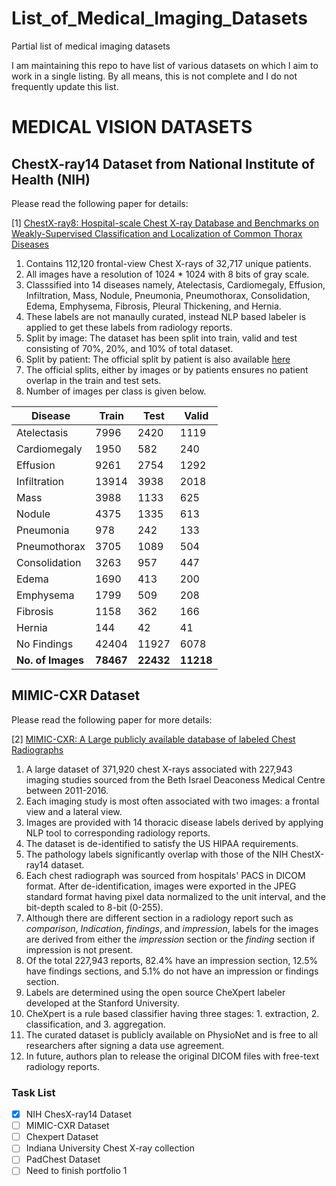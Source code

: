 # List_of_Medical_Imaging_Datasets
Partial list of medical imaging datasets

I am maintaining this repo to have list of various datasets on which I aim to work in a single listing. By all means, this is not complete and I do not frequently update this list.

# MEDICAL VISION DATASETS

## ChestX-ray14 Dataset from National Institute of Health (NIH)

Please read the following paper for details:

[1] [ChestX-ray8: Hospital-scale Chest X-ray Database and Benchmarks on Weakly-Supervised Classification and Localization of Common Thorax Diseases](https://arxiv.org/abs/1705.02315)

1. Contains 112,120 frontal-view Chest X-rays of 32,717 unique patients.
2. All images have a resolution of 1024 * 1024 with 8 bits of gray scale.
3. Classsified into 14 diseases namely, Atelectasis, Cardiomegaly, Effusion, Infiltration, Mass, Nodule, Pneumonia, Pneumothorax, Consolidation, Edema, Emphysema, Fibrosis, Pleural Thickening, and Hernia.
4. These labels are not manaully curated, instead NLP based labeler is applied to get these labels from radiology reports.
5. Split by image: The dataset has been split into train, valid and test consisting of 70%, 20%, and 10% of total dataset.
6. Split by patient: The official split by patient is also available [here](https://nihcc.app.box.com/v/ChestXray-NIHCC)
7. The official splits, either by images or by patients ensures no patient overlap in the train and test sets.
8. Number of images per class is given below.

|    Disease        | Train | Test  | Valid |
|-------------------|-------|------ |-------|
|Atelectasis        | 7996  | 2420  | 1119  |
|Cardiomegaly       | 1950  | 582   | 240   |
|Effusion           | 9261  | 2754  | 1292  |
|Infiltration       | 13914 | 3938  | 2018  |
|Mass               | 3988  | 1133  | 625   |
|Nodule             | 4375  | 1335  | 613   |
|Pneumonia          | 978   | 242   | 133   |
|Pneumothorax       | 3705  | 1089  | 504   |
|Consolidation      | 3263  | 957   | 447   |
|Edema              | 1690  | 413   | 200   |
|Emphysema          | 1799  | 509   | 208   |
|Fibrosis           | 1158  | 362   | 166   |
|Hernia             | 144   | 42    |  41   |
|No Findings        | 42404 | 11927 | 6078  |
|**No. of Images**  |**78467**| **22432** | **11218** |

## MIMIC-CXR Dataset

Please read the following paper for more details:

[2] [MIMIC-CXR: A Large publicly available database of labeled Chest Radiographs](https://arxiv.org/pdf/1901.07042.pdf)

1. A large dataset of 371,920 chest X-rays associated with 227,943 imaging studies sourced from the Beth Israel Deaconess Medical Centre between 2011-2016.
2. Each imaging study is most often associated with two images: a frontal view and a lateral view.
3. Images are provided with 14 thoracic disease labels derived by applying NLP tool to corresponding radiology reports.
4. The dataset is de-identified to satisfy the US HIPAA requirements.
5. The pathology labels significantly overlap with those of the NIH ChestX-ray14 dataset.
6. Each chest radiograph was sourced from hospitals' PACS in DICOM format. After de-identification, images were exported in the JPEG standard format having pixel data normalized to the unit interval, and the bit-depth scaled to 8-bit (0-255).
7. Although there are different section in a radiology report such as *comparison*, *Indication*, *findings*, and *impression*, labels for the images are derived from either the *impression* section or the *finding* section if impression is not present. 
8. Of the total 227,943 reports, 82.4% have an impression section, 12.5% have findings sections, and 5.1% do not have an impression or findings section.
9. Labels are determined using the open source CheXpert labeler developed at the Stanford University.
10. CheXpert is a rule based classifier having three stages: 1. extraction, 2. classification, and 3. aggregation. 
11. The curated dataset is publicly available on PhysioNet and is free to all researchers after signing a data use agreement. 
12. In future, authors plan to release the original DICOM files with free-text radiology reports.

### Task List
- [x] NIH ChesX-ray14 Dataset
- [ ] MIMIC-CXR Dataset
- [ ] Chexpert Dataset
- [ ] Indiana University Chest X-ray collection
- [ ] PadChest Dataset
- [ ] Need to finish portfolio 1
